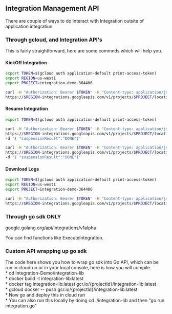 <!-- Output copied to clipboard! -->

<!-- Yay, no errors, warnings, or alerts! -->

<h2>Integration Management API</h2>

There are couple of ways to do Interact with Integration outsite of application integratiun

<h3> Through gcloud, and Integration API's </h3>

This is fairly straightforward, here are some commnds which will help you.

<h4>KickOff Integration</h4>

```sh
export TOKEN=$(gcloud auth application-default print-access-token)
export REGION=us-west1
export PROJECT=integration-demo-364406

curl -H "Authorization: Bearer $TOKEN" -H "Content-type: application/json" -X POST \
https://$REGION-integrations.googleapis.com/v1/projects/$PROJECT/locations/$REGION/integrations/reservation-demo`:execute`
```

<h4>Resume Integration</h4>

```sh
export TOKEN=$(gcloud auth application-default print-access-token)

curl -H "Authorization: Bearer $TOKEN" -H "Content-type: application/json" -X POST \
https://$REGION-integrations.googleapis.com/v1/projects/$PROJECT/locations/$REGION/integrations/reservation-demo/executions/507585c6-c288-493b-b299-c4abbb404596/suspensions/e55b07b9-cd53-48b0-9765-3b3c5b7b374e:lift \
-d '{ "suspensionResult":"DONE"}'

curl -H "Authorization: Bearer $TOKEN" -H "Content-type: application/json" -X POST \
https://$REGION-integrations.googleapis.com/v1/projects/$PROJECT/locations/$REGION/integrations/reservation-demo/executions/39e1452a-1b67-4b07-ae24-82a725ae21a7/suspensions/-:lift \
-d '{ "suspensionResult":"DONE"}'
```

<h4>Download Logs</h4>

```sh
export TOKEN=$(gcloud auth application-default print-access-token)
export REGION=us-west1
export PROJECT=integration-demo-364406

curl -H "Authorization: Bearer $TOKEN" -H "Content-type: application/json" \
https://$REGION-integrations.googleapis.com/v1/projects/$PROJECT/locations/$REGION/integrations/reservation-demo/executions/cba2de38-4d3c-41ed-800f-9e16da017ef7
```

<h3> Through go sdk ONLY</h3>

google.golang.org/api/integrations/v1alpha

You can find functions like ExecuteIntegration.

<h3> Custom API wrapping up go sdk </h3>
The code here shows you how to wrap go sdk into Go API, which can be run in cloudrun or in your local console, here is how you will compile. </br>
* cd Integration-Demo/integration-lib </br>
* docker build -t integration-lib:latest </br>
* docker tag integration-lib:latest gcr.io/{projectId}/integration-lib:latest </br>
* gcloud docker -- push gcr.io/{projectId}/integration-lib:latest </br>
* Now go and deploy this in cloud run </br>
* You can also run this locally by doing cd ./integration-lib and then "go run integration.go" </br>

